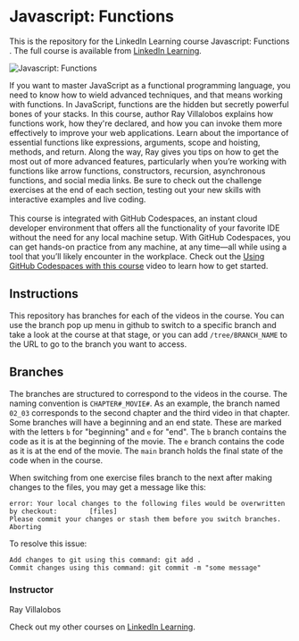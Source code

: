 # Javascript: Functions 
This is the repository for the LinkedIn Learning course Javascript: Functions . The full course is available from [LinkedIn Learning][lil-course-url].

![Javascript: Functions ][lil-thumbnail-url]

If you want to master JavaScript as a functional programming language, you need to know how to wield advanced techniques, and that means working with functions. In JavaScript, functions are the hidden but secretly powerful bones of your stacks. In this course, author Ray Villalobos explains how functions work, how they're declared, and how you can invoke them more effectively to improve your web applications. Learn about the importance of essential functions like expressions, arguments, scope and hoisting, methods, and return. Along the way, Ray gives you tips on how to get the most out of more advanced features, particularly when you’re working with functions like arrow functions, constructors, recursion, asynchronous functions, and social media links. Be sure to check out the challenge exercises at the end of each section, testing out your new skills with interactive examples and live coding.<br><br>This course is integrated with GitHub Codespaces, an instant cloud developer environment that offers all the functionality of your favorite IDE without the need for any local machine setup. With GitHub Codespaces, you can get hands-on practice from any machine, at any time—all while using a tool that you’ll likely encounter in the workplace. Check out the [Using GitHub Codespaces with this course][gcs-video-url] video to learn how to get started.

## Instructions
This repository has branches for each of the videos in the course. You can use the branch pop up menu in github to switch to a specific branch and take a look at the course at that stage, or you can add `/tree/BRANCH_NAME` to the URL to go to the branch you want to access.

## Branches
The branches are structured to correspond to the videos in the course. The naming convention is `CHAPTER#_MOVIE#`. As an example, the branch named `02_03` corresponds to the second chapter and the third video in that chapter. 
Some branches will have a beginning and an end state. These are marked with the letters `b` for "beginning" and `e` for "end". The `b` branch contains the code as it is at the beginning of the movie. The `e` branch contains the code as it is at the end of the movie. The `main` branch holds the final state of the code when in the course.

When switching from one exercise files branch to the next after making changes to the files, you may get a message like this:

    error: Your local changes to the following files would be overwritten by checkout:        [files]
    Please commit your changes or stash them before you switch branches.
    Aborting

To resolve this issue:
	
    Add changes to git using this command: git add .
	Commit changes using this command: git commit -m "some message"
	

### Instructor

Ray Villalobos

Check out my other courses on [LinkedIn Learning](https://www.linkedin.com/learning/instructors/ray-villalobos).

[lil-course-url]: https://www.linkedin.com/learning/javascript-functions-17058591
[lil-thumbnail-url]: https://media.licdn.com/dms/image/D560DAQH7Pn8vcsIoLQ/learning-public-crop_675_1200/0/1666989953558?e=1667952000&v=beta&t=htQez2Lh_IN2w5NKkdr90AdxASuY-SEs354s6wvUa1M
[gcs-video-url]: https://www.linkedin.com/learning/javascript-functions-17058591/using-github-codespaces-with-this-course


